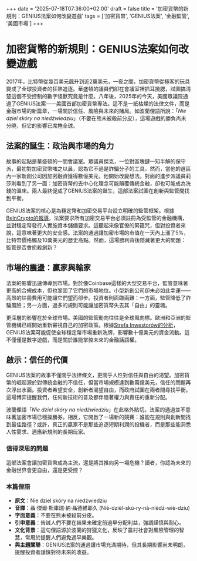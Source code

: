 +++
date = '2025-07-18T07:36:00+02:00'
draft = false
title = '加密貨幣的新規則：GENIUS法案如何改變遊戲'
tags = ['加密貨幣', 'GENIUS法案', '金融監管', '美國市場']
+++

# 加密貨幣的新規則：GENIUS法案如何改變遊戲

2017年，比特幣從幾百美元飆升到近2萬美元，一夜之間，加密貨幣從極客的玩具變成了全球投資者的狂熱追逐。華盛頓的議員們卻在會議室裡抓耳撓腮，試圖搞清楚這個不受控制的數字怪獸究竟是什麼。八年後，2025年的今天，美國眾議院通過了GENIUS法案——美國首部加密貨幣專法。這不是一紙枯燥的法律文件，而是金融市場的新篇章，一場關於信任、風險與未來的賭局。如波蘭俚語所說：「*Nie dziel skóry na niedźwiedziu*」（不要在熊未被殺前分皮），這場遊戲的勝負尚未分曉，但它的影響已席捲全球。

## 法案的誕生：政治與市場的角力

故事的起點是華盛頓的一間會議室。眾議員傑克，一位對區塊鏈一知半解的保守派，最初對加密貨幣嗤之以鼻，認為它不過是詐騙分子的工具。然而，當他的選區內一家新創公司因加密融資獲得數億美元，他開始改變想法。對面的進步派議員莉莎則看到了另一面：加密貨幣的去中心化理念可能顛覆傳統金融，卻也可能成為洗錢的溫床。兩人最終促成了GENIUS法案的誕生，這部法案試圖在創新與監管間找到平衡。

GENIUS法案的核心是為穩定幣和加密交易平台設立明確的監管框架。根據[BeInCrypto的報導](https://pl.beincrypto.com/ustawa-genius-przechodzi-przez-izbe-reprezentantow-staje-sie-pierwszym-prawem-kryptowalutowym-w-usa/)，法案要求所有加密交易平台必須註冊為受監管的金融機構，並對穩定幣發行人實施資本儲備要求。這聽起來像官僚的緊箍咒，但對投資者來說，這意味著更大的安全感。法案的通過讓加密市場的市值在一天內上漲了5%，比特幣價格觸及10萬美元的歷史高點。然而，這場勝利背後隱藏著更大的問題：監管是否會扼殺創新？

## 市場的震盪：贏家與輸家

法案的影響迅速傳導到市場。對於像Coinbase這樣的大型交易平台，監管意味著更高的合規成本，但也鞏固了它們的市場地位。小型新創公司卻未必如此幸運——高昂的註冊費用可能讓它們望而卻步。投資者則面臨兩難：一方面，監管降低了詐騙風險；另一方面，過多的規則可能讓加密貨幣失去其「自由」的靈魂。

更深層的影響在於全球市場。美國的監管動向往往是全球風向標。歐洲和亞洲的監管機構已經開始重新審視自己的加密政策。根據[Strefa Inwestorów的分析](https://strefainwestorow.pl/strefa-global-market/kryptowaluty/crypto-week-stablecoin-bitcoin)，GENIUS法案可能促使全球穩定幣市場重新洗牌，影響數十億美元的資金流動。這不僅僅是數字遊戲，而是關於誰能掌控未來的金融話語權。

## 啟示：信任的代價

GENIUS法案的故事不僅關乎法律條文，更關乎人性對信任與自由的渴望。加密貨幣的崛起源於對傳統金融的不信任，但當市場規模達到數萬億美元，信任的問題再次浮出水面。投資者希望安全，創新者渴望自由，而政府試圖在兩者間尋找平衡。這場博弈提醒我們，任何新技術的普及都伴隨著權力與責任的重新分配。

波蘭俚語「*Nie dziel skóry na niedźwiedziu*」在此格外貼切。法案的通過並不意味著加密市場已穩操勝券。相反，它開啟了一場新的競賽：誰能在規則與創新間找到最佳路徑？或許，真正的贏家不是那些追逐短期利潤的投機者，而是那些能洞悉人性需求、適應新規則的長期玩家。

### 值得深思的問題

這部法案會讓加密貨幣成為主流，還是將其推向另一場危機？讀者，你認為未來的金融世界會更自由，還是更受控？

### 本篇俚語

- **原文**：Nie dziel skóry na niedźwiedziu  
- **音譯**：聶·傑爾·斯庫瑞·納·聶德維耶久 (Niè-dzièl-skù-ry-nà-nièdź-wiè-dziu)  
- **字面意義**：不要在熊未被殺前分皮。  
- **引申意義**：告誡人們不要在結果未確定前過早分配利益，強調謹慎與耐心。  
- **文化背景**：這句俚語源於波蘭的狩獵文化，反映了農村社會對風險管理的智慧，常用於提醒人們避免過早樂觀。  
- **與主題關聯**：GENIUS法案的通過讓市場充滿期待，但其長期影響尚未明朗，提醒投資者謹慎對待未來的收益。
